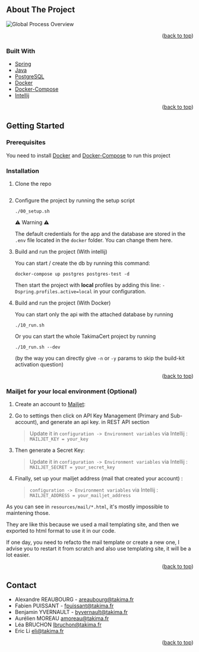 ## About The Project

![Global Process Overview][process-overview]


<p align="right">(<a href="#top">back to top</a>)</p>

### Built With

* [Spring](https://spring.io)
* [Java](https://www.oracle.com/java/technologies/javase/jdk19-archive-downloads.html)
* [PostgreSQL](https://www.postgresql.org/)
* [Docker](https://www.docker.com/)
* [Docker-Compose](https://docs.docker.com/compose/)
* [Intellij](https://www.jetbrains.com)

<p align="right">(<a href="#top">back to top</a>)</p>


<!-- GETTING STARTED -->

## Getting Started

### Prerequisites

You need to install [Docker](https://www.docker.com/) and [Docker-Compose](https://docs.docker.com/compose/) to run this
project

### Installation

1. Clone the repo
   ```shell
   
   ```
2. Configure the project by running the setup script
   ```shell
   ./00_setup.sh
   ```
   ⚠ Warning ⚠

   The default credentials for the app and the database are stored in the `.env` file located in the `docker` folder.
   You can change them here.


3. Build and run the project (With intellij)

   You can start / create the db by running this command:
   ```shell
   docker-compose up postgres postgres-test -d
   ```

   Then start the project with **local** profiles by adding this line: `-Dspring.profiles.active=local` in your
   configuration.


4. Build and run the project (With Docker)

   You can start only the api with the attached database by running
   ```shell
   ./10_run.sh
   ```
   Or you can start the whole TakimaCert project by running
   ```shell
   ./10_run.sh --dev
   ```
   (by the way you can directly give `-n` or `-y` params to skip the build-kit activation question)

<p align="right">(<a href="#top">back to top</a>)</p>

<!-- Mailjet -->

### Mailjet for your local environment (Optional)

1. Create an account to [Mailjet](https://app.mailjet.com/signup?lang=fr_FR):


2. Go to settings then click on API Key Management (Primary and Sub-account), and generate an api key.
   in REST API section
   > Update it in `configuration -> Environment variables` via Intellij : `MAILJET_KEY = your_key`


3. Then generate a Secret Key:

   > Update it in `configuration -> Environment variables` via Intellij : `MAILJET_SECRET = your_secret_key`

4. Finally, set up your mailjet address (mail that created your account) :
   > `configuration -> Environment variables` via Intellij : `MAILJET_ADDRESS = your_mailjet_address`

As you can see in `resources/mail/*.html`, it's mostly impossible to maintening those.

They are like this because we used a mail templating site, and then we exported to html format to use it in our code.

If one day, you need to refacto the mail template or create a new one, I advise you to restart it from scratch and also use templating site, it will be a lot easier.

<p align="right">(<a href="#top">back to top</a>)</p>

<!-- CONTACT -->

## Contact

- Alexandre REAUBOURG - [areaubourg@takima.fr](mailto:areaubourg@takima.fr)
- Fabien PUISSANT - [fpuissant@takima.fr](mailto:fpuissant@takima.fr)
- Benjamin YVERNAULT - [byvernault@takima.fr](mailto:byvernault@takima.fr)
- Aurélien MOREAU [amoreau@takima.fr](mailto:amoreau@takima.fr)
- Léa BRUCHON [lbruchon@takima.fr](mailto:lbruchon@takima.fr)
- Eric Li [eli@takima.fr](mailto:eli@takima.fr)

<p align="right">(<a href="#top">back to top</a>)</p>


<!-- MARKDOWN LINKS & IMAGES -->
<!-- https://www.markdownguide.org/basic-syntax/#reference-style-links -->

[contributors-shield]: https://img.shields.io/github/contributors/othneildrew/Best-README-Template.svg?style=for-the-badge

[contributors-url]: https://github.com/othneildrew/Best-README-Template/graphs/contributors

[forks-shield]: https://img.shields.io/github/forks/othneildrew/Best-README-Template.svg?style=for-the-badge

[forks-url]: https://github.com/othneildrew/Best-README-Template/network/members

[stars-shield]: https://img.shields.io/github/stars/othneildrew/Best-README-Template.svg?style=for-the-badge

[stars-url]: https://github.com/othneildrew/Best-README-Template/stargazers

[issues-shield]: https://img.shields.io/github/issues/othneildrew/Best-README-Template.svg?style=for-the-badge

[issues-url]: https://github.com/othneildrew/Best-README-Template/issues

[license-shield]: https://img.shields.io/github/license/othneildrew/Best-README-Template.svg?style=for-the-badge

[license-url]: https://github.com/othneildrew/Best-README-Template/blob/master/LICENSE.txt

[linkedin-shield]: https://img.shields.io/badge/-LinkedIn-black.svg?style=for-the-badge&logo=linkedin&colorB=555

[linkedin-url]: https://linkedin.com/in/othneildrew

[process-overview]: docs/img/process_overview.svg